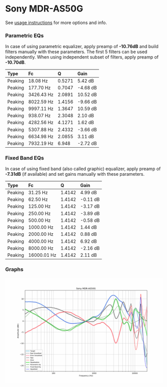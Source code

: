 # Sony MDR-AS50G
See [usage instructions](https://github.com/jaakkopasanen/AutoEq#usage) for more options and info.

### Parametric EQs
In case of using parametric equalizer, apply preamp of **-10.76dB** and build filters manually
with these parameters. The first 5 filters can be used independently.
When using independent subset of filters, apply preamp of **-10.70dB**.

| Type    | Fc         |      Q | Gain     |
|:--------|:-----------|:-------|:---------|
| Peaking | 18.08 Hz   | 0.5271 | 5.42 dB  |
| Peaking | 177.70 Hz  | 0.7047 | -4.68 dB |
| Peaking | 3426.43 Hz | 2.0891 | 10.52 dB |
| Peaking | 8022.59 Hz | 1.4156 | -9.66 dB |
| Peaking | 9997.11 Hz | 1.3647 | 10.59 dB |
| Peaking | 938.07 Hz  | 2.3048 | 2.10 dB  |
| Peaking | 4282.56 Hz | 4.1271 | 1.62 dB  |
| Peaking | 5307.88 Hz | 2.4332 | -3.66 dB |
| Peaking | 6634.98 Hz | 2.0855 | 3.11 dB  |
| Peaking | 7932.19 Hz | 6.948  | -2.72 dB |

### Fixed Band EQs
In case of using fixed band (also called graphic) equalizer, apply preamp of **-7.31dB**
(if available) and set gains manually with these parameters.

| Type    | Fc          |      Q | Gain     |
|:--------|:------------|:-------|:---------|
| Peaking | 31.25 Hz    | 1.4142 | 4.99 dB  |
| Peaking | 62.50 Hz    | 1.4142 | -0.11 dB |
| Peaking | 125.00 Hz   | 1.4142 | -3.17 dB |
| Peaking | 250.00 Hz   | 1.4142 | -3.89 dB |
| Peaking | 500.00 Hz   | 1.4142 | -0.58 dB |
| Peaking | 1000.00 Hz  | 1.4142 | 1.44 dB  |
| Peaking | 2000.00 Hz  | 1.4142 | 0.88 dB  |
| Peaking | 4000.00 Hz  | 1.4142 | 6.92 dB  |
| Peaking | 8000.00 Hz  | 1.4142 | -2.16 dB |
| Peaking | 16000.01 Hz | 1.4142 | 2.11 dB  |

### Graphs
![](./Sony%20MDR-AS50G.png)